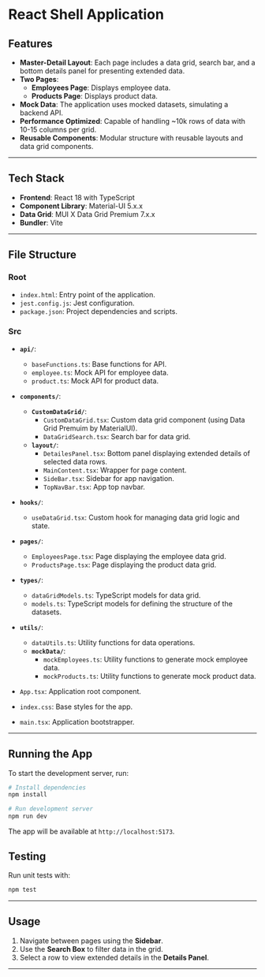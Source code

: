 # React Shell Application

## **Features**

- **Master-Detail Layout**: Each page includes a data grid, search bar, and a bottom details panel for presenting extended data.
- **Two Pages**:
  - **Employees Page**: Displays employee data.
  - **Products Page**: Displays product data.
- **Mock Data**: The application uses mocked datasets, simulating a backend API.
- **Performance Optimized**: Capable of handling \~10k rows of data with 10-15 columns per grid.
- **Reusable Components**: Modular structure with reusable layouts and data grid components.

---

## **Tech Stack**

- **Frontend**: React 18 with TypeScript
- **Component Library**: Material-UI 5.x.x
- **Data Grid**: MUI X Data Grid Premium 7.x.x
- **Bundler**: Vite

---

## **File Structure**

### **Root**

- `index.html`: Entry point of the application.
- `jest.config.js`: Jest configuration.
- `package.json`: Project dependencies and scripts.

### **Src**

- **`api/`**:

  - `baseFunctions.ts`: Base functions for API.
  - `employee.ts`: Mock API for employee data.
  - `product.ts`: Mock API for product data.

- **`components/`**:

  - **`CustomDataGrid/`**:
    - `CustomDataGrid.tsx`: Custom data grid component (using Data Grid Premuim by MaterialUI).
    - `DataGridSearch.tsx`: Search bar for data grid.
  - **`layout/`**:
    - `DetailesPanel.tsx`: Bottom panel displaying extended details of selected data rows.
    - `MainContent.tsx`: Wrapper for page content.
    - `SideBar.tsx`: Sidebar for app navigation.
    - `TopNavBar.tsx`: App top navbar.

- **`hooks/`**:

  - `useDataGrid.tsx`: Custom hook for managing data grid logic and state.

- **`pages/`**:

  - `EmployeesPage.tsx`: Page displaying the employee data grid.
  - `ProductsPage.tsx`: Page displaying the product data grid.

- **`types/`**:

  - `dataGridModels.ts`: TypeScript models for data grid.
  - `models.ts`: TypeScript models for defining the structure of the datasets.

- **`utils/`**:

  - `dataUtils.ts`: Utility functions for data operations.
  - **`mockData/`**:
    - `mockEmployees.ts`: Utility functions to generate mock employee data.
    - `mockProducts.ts`: Utility functions to generate mock product data.

- `App.tsx`: Application root component.
- `index.css`: Base styles for the app.
- `main.tsx`: Application bootstrapper.

---

## Running the App

To start the development server, run:

```bash
# Install dependencies
npm install

# Run development server
npm run dev
```

The app will be available at `http://localhost:5173`.

## Testing

Run unit tests with:

```bash
npm test
```

---

## **Usage**

1. Navigate between pages using the **Sidebar**.
2. Use the **Search Box** to filter data in the grid.
3. Select a row to view extended details in the **Details Panel**.

---

